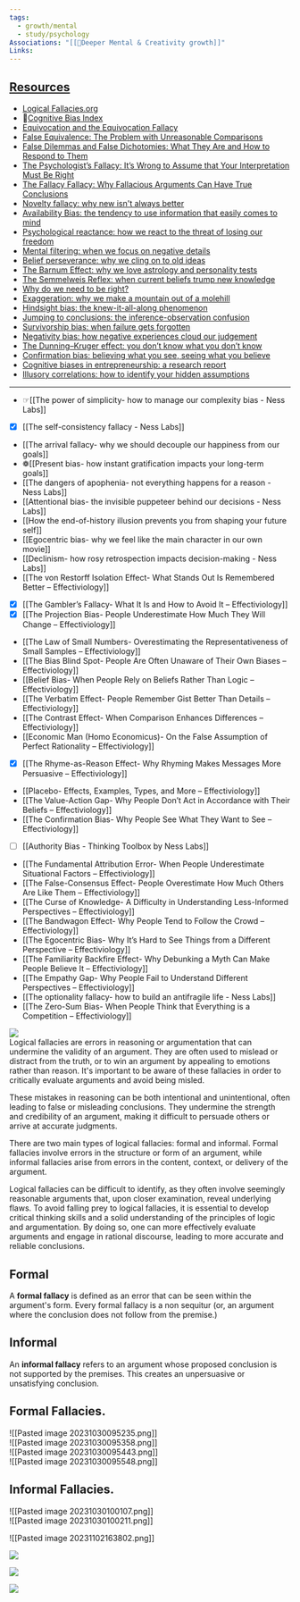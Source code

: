```yaml
---
tags:
  - growth/mental
  - study/psychology
Associations: "[[🥇Deeper Mental & Creativity growth]]"
Links: 
---
```

## [Resources](#)
- [Logical Fallacies.org](https://www.logicalfallacies.org/)
- 🌟[Cognitive Bias Index](https://upload.wikimedia.org/wikipedia/commons/6/65/Cognitive_bias_codex_en.svg)
- [Equivocation and the Equivocation Fallacy](https://effectiviology.com/equivocation/)
- [False Equivalence: The Problem with Unreasonable Comparisons](https://effectiviology.com/false-equivalence/)
- [False Dilemmas and False Dichotomies: What They Are and How to Respond to Them](https://effectiviology.com/false-dilemma/)
- [The Psychologist’s Fallacy: It’s Wrong to Assume that Your Interpretation Must Be Right](https://effectiviology.com/psychologists-fallacy/)
- [The Fallacy Fallacy: Why Fallacious Arguments Can Have True Conclusions](https://effectiviology.com/fallacy-fallacy/)  
- [Novelty fallacy: why new isn't always better](https://nesslabs.com/novelty-fallacy)
- [Availability Bias: the tendency to use information that easily comes to mind](https://nesslabs.com/availability-bias)
- [Psychological reactance: how we react to the threat of losing our freedom](https://nesslabs.com/psychological-reactance)
- [Mental filtering: when we focus on negative details](https://nesslabs.com/mental-filtering)
- [Belief perseverance: why we cling on to old ideas](https://nesslabs.com/belief-perseverance)
- [The Barnum Effect: why we love astrology and personality tests](https://nesslabs.com/barnum-effect)
- [The Semmelweis Reflex: when current beliefs trump new knowledge](https://nesslabs.com/semmelweis-reflex)
- [Why do we need to be right?](https://nesslabs.com/need-to-be-right)
- [Exaggeration: why we make a mountain out of a molehill](https://nesslabs.com/exaggeration)
- [Hindsight bias: the knew-it-all-along phenomenon](https://nesslabs.com/hindsight-bias)
- [Jumping to conclusions: the inference-observation confusion](https://nesslabs.com/jumping-to-conclusions)
- [Survivorship bias: when failure gets forgotten](https://nesslabs.com/survivorship-bias)
- [Negativity bias: how negative experiences cloud our judgement](https://nesslabs.com/negativity-bias)
- [The Dunning–Kruger effect: you don’t know what you don’t know](https://nesslabs.com/dunning-kruger-effect)
- [Confirmation bias: believing what you see, seeing what you believe](https://nesslabs.com/confirmation-bias)
- [Cognitive biases in entrepreneurship: a research report](https://nesslabs.com/cognitive-biases-entrepreneurship)
- [Illusory correlations: how to identify your hidden assumptions](https://nesslabs.com/illusory-correlations)
---
- ☞[[The power of simplicity- how to manage our complexity bias - Ness Labs]]
- [x] [[The self-consistency fallacy - Ness Labs]]
- [[The arrival fallacy- why we should decouple our happiness from our goals]]
- ❁[[Present bias- how instant gratification impacts your long-term goals]]
- [[The dangers of apophenia- not everything happens for a reason - Ness Labs]]
- [[Attentional bias- the invisible puppeteer behind our decisions - Ness Labs]]
- [[How the end-of-history illusion prevents you from shaping your future self]]
- [[Egocentric bias- why we feel like the main character in our own movie]]
- [[Declinism- how rosy retrospection impacts decision-making - Ness Labs]]
- [[The von Restorff Isolation Effect- What Stands Out Is Remembered Better – Effectiviology]]
- [x] [[The Gambler’s Fallacy- What It Is and How to Avoid It – Effectiviology]]
- [x] [[The Projection Bias- People Underestimate How Much They Will Change – Effectiviology]]
- [[The Law of Small Numbers- Overestimating the Representativeness of Small Samples – Effectiviology]]
- [[The Bias Blind Spot- People Are Often Unaware of Their Own Biases – Effectiviology]]
- [[Belief Bias- When People Rely on Beliefs Rather Than Logic – Effectiviology]]
- [[The Verbatim Effect- People Remember Gist Better Than Details – Effectiviology]]
- [[The Contrast Effect- When Comparison Enhances Differences – Effectiviology]]
- [[Economic Man (Homo Economicus)- On the False Assumption of Perfect Rationality – Effectiviology]]
- [x] [[The Rhyme-as-Reason Effect- Why Rhyming Makes Messages More Persuasive – Effectiviology]]
- [[Placebo- Effects, Examples, Types, and More – Effectiviology]]
- [[The Value-Action Gap- Why People Don’t Act in Accordance with Their Beliefs – Effectiviology]]
- [[The Confirmation Bias- Why People See What They Want to See – Effectiviology]]
- [ ] [[Authority Bias - Thinking Toolbox by Ness Labs]]
- [[The Fundamental Attribution Error- When People Underestimate Situational Factors – Effectiviology]]
- [[The False-Consensus Effect- People Overestimate How Much Others Are Like Them – Effectiviology]]
- [[The Curse of Knowledge- A Difficulty in Understanding Less-Informed Perspectives – Effectiviology]]
- [[The Bandwagon Effect- Why People Tend to Follow the Crowd – Effectiviology]]  
- [[The Egocentric Bias- Why It’s Hard to See Things from a Different Perspective – Effectiviology]]  
- [[The Familiarity Backfire Effect- Why Debunking a Myth Can Make People Believe It – Effectiviology]]
- [[The Empathy Gap- Why People Fail to Understand Different Perspectives – Effectiviology]]
- [[The optionality fallacy- how to build an antifragile life - Ness Labs]]
- [[The Zero-Sum Bias- When People Think that Everything is a Competition – Effectiviology]]

![](https://www.youtube.com/watch?v=pCg-SNOteQQ&list=WL&index=63)  
Logical fallacies are errors in reasoning or argumentation that can undermine the validity of an argument. They are often used to mislead or distract from the truth, or to win an argument by appealing to emotions rather than reason. It's important to be aware of these fallacies in order to critically evaluate arguments and avoid being misled.

These mistakes in reasoning can be both intentional and unintentional, often leading to false or misleading conclusions. They undermine the strength and credibility of an argument, making it difficult to persuade others or arrive at accurate judgments.

There are two main types of logical fallacies: formal and informal. Formal fallacies involve errors in the structure or form of an argument, while informal fallacies arise from errors in the content, context, or delivery of the argument.

Logical fallacies can be difficult to identify, as they often involve seemingly reasonable arguments that, upon closer examination, reveal underlying flaws. To avoid falling prey to logical fallacies, it is essential to develop critical thinking skills and a solid understanding of the principles of logic and argumentation. By doing so, one can more effectively evaluate arguments and engage in rational discourse, leading to more accurate and reliable conclusions.

## Formal
A **formal fallacy** is defined as an error that can be seen within the argument's form. Every formal fallacy is a non sequitur (or, an argument where the conclusion does not follow from the premise.)


## Informal
An **informal fallacy** refers to an argument whose proposed conclusion is not supported by the premises. This creates an unpersuasive or unsatisfying conclusion.


## Formal Fallacies.

![[Pasted image 20231030095235.png]]  
![[Pasted image 20231030095358.png]]  
![[Pasted image 20231030095443.png]]  
![[Pasted image 20231030095548.png]]     

## Informal Fallacies.
![[Pasted image 20231030100107.png]]  
![[Pasted image 20231030100211.png]]

![[Pasted image 20231102163802.png]]

![](https://i.imgur.com/OsRMYtp.png)

![](https://i.imgur.com/klzYX86.png)

![](https://i.imgur.com/92RJxHA.png)
